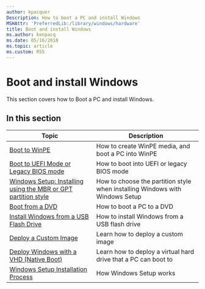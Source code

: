```yaml
---
author: kpacquer
Description: How to boot a PC and install Windows
MSHAttr: 'PreferredLib:/library/windows/hardware'
title: Boot and install Windows
ms.author: kenpacq
ms.date: 05/16/2018
ms.topic: article
ms.custom: RS5
---
```


# Boot and install Windows

This section covers how to Boot a PC and install Windows.

## In this section

| Topic | Description |
|  --- | ---  |
| [Boot to WinPE](boot-to-winpe.md) | How to create WinPE media, and boot a PC into WinPE |
| [Boot to UEFI Mode or Legacy BIOS mode](boot-to-uefi-mode-or-legacy-bios-mode.md) | How to boot into UEFI or legacy BIOS mode |
| [Windows Setup: Installing using the MBR or GPT partition style](windows-setup-installing-using-the-mbr-or-gpt-partition-style.md) | How to choose the partition style when installing Windows with Windows Setup |
| [Boot from a DVD](boot-from-a-dvd.md) | How to boot a PC to a DVD |
| [Install Windows from a USB Flash Drive](install-windows-from-a-usb-flash-drive.md) | How to install Windows from a USB flash drive |
| [Deploy a Custom Image](deploy-a-custom-image.md) | Learn how to deploy a custom image |
| [Deploy Windows with a VHD (Native Boot)](deploy-windows-on-a-vhd--native-boot.md) | Learn how to deploy a virtual hard drive that a PC can boot to |
| [Windows Setup Installation Process](windows-setup-installation-process.md) | How Windows Setup works |

